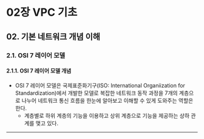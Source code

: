 # 02장 VPC 기초
## 02. 기본 네트워크 개념 이해

### 2.1. OSI 7 레이어 모델 

#### 2.1.1. OSI 7 레이어 모델 개념
- OSI 7 레이어 모델은 국제표준화기구(ISO: International Organiization for Standardization)에서 개발한 모델로 복잡한 네트워크 동작 과정을 7개의 계층으로 나누어 네트워크 통신 흐름을 한눈에 알아보고 이해할 수 있게 도와주는 역할은 한다.
  - 계층별로 하위 계층의 기능을 이용하고 상위 계층으로 기능을 제공하는 상하 관계를 맺고 있다.

---